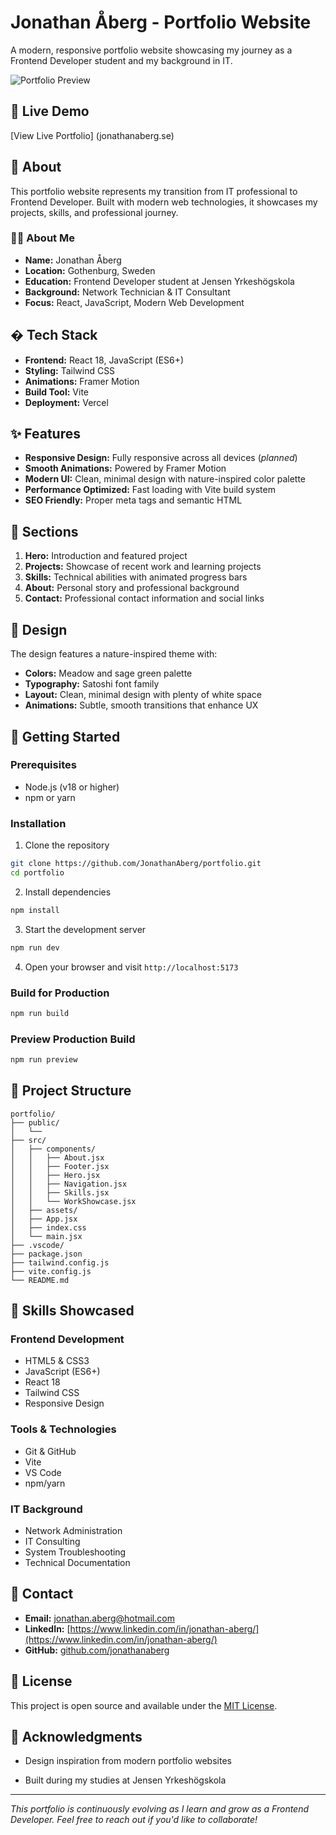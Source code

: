 # Jonathan Åberg - Portfolio Website

A modern, responsive portfolio website showcasing my journey as a Frontend Developer student and my background in IT.

![Portfolio Preview](https://images.unsplash.com/photo-1460925895917-afdab827c52f?w=1200&h=600&fit=crop&crop=center)

## 🚀 Live Demo

[View Live Portfolio] (jonathanaberg.se)

## 📖 About

This portfolio website represents my transition from IT professional to Frontend Developer. Built with modern web technologies, it showcases my projects, skills, and professional journey.

### 👨‍💻 About Me

- **Name:** Jonathan Åberg
- **Location:** Gothenburg, Sweden
- **Education:** Frontend Developer student at Jensen Yrkeshögskola
- **Background:** Network Technician & IT Consultant
- **Focus:** React, JavaScript, Modern Web Development

## � Tech Stack

- **Frontend:** React 18, JavaScript (ES6+)
- **Styling:** Tailwind CSS
- **Animations:** Framer Motion
- **Build Tool:** Vite
- **Deployment:** Vercel

## ✨ Features

- **Responsive Design:** Fully responsive across all devices (_planned_)
- **Smooth Animations:** Powered by Framer Motion
- **Modern UI:** Clean, minimal design with nature-inspired color palette
- **Performance Optimized:** Fast loading with Vite build system
- **SEO Friendly:** Proper meta tags and semantic HTML

## 📱 Sections

1. **Hero:** Introduction and featured project
2. **Projects:** Showcase of recent work and learning projects
3. **Skills:** Technical abilities with animated progress bars
4. **About:** Personal story and professional background
5. **Contact:** Professional contact information and social links

## 🎨 Design

The design features a nature-inspired theme with:

- **Colors:** Meadow and sage green palette
- **Typography:** Satoshi font family
- **Layout:** Clean, minimal design with plenty of white space
- **Animations:** Subtle, smooth transitions that enhance UX

## 🚀 Getting Started

### Prerequisites

- Node.js (v18 or higher)
- npm or yarn

### Installation

1. Clone the repository

```bash
git clone https://github.com/JonathanAberg/portfolio.git
cd portfolio
```

2. Install dependencies

```bash
npm install
```

3. Start the development server

```bash
npm run dev
```

4. Open your browser and visit `http://localhost:5173`

### Build for Production

```bash
npm run build
```

### Preview Production Build

```bash
npm run preview
```

## 📁 Project Structure

```
portfolio/
├── public/
│   └──
├── src/
│   ├── components/
│   │   ├── About.jsx
│   │   ├── Footer.jsx
│   │   ├── Hero.jsx
│   │   ├── Navigation.jsx
│   │   ├── Skills.jsx
│   │   └── WorkShowcase.jsx
│   ├── assets/
│   ├── App.jsx
│   ├── index.css
│   └── main.jsx
├── .vscode/
├── package.json
├── tailwind.config.js
├── vite.config.js
└── README.md
```

## 🎯 Skills Showcased

### Frontend Development

- HTML5 & CSS3
- JavaScript (ES6+)
- React 18
- Tailwind CSS
- Responsive Design

### Tools & Technologies

- Git & GitHub
- Vite
- VS Code
- npm/yarn

### IT Background

- Network Administration
- IT Consulting
- System Troubleshooting
- Technical Documentation

## 📧 Contact

- **Email:** [jonathan.aberg@hotmail.com](mailto:jonathan.aberg@hotmail.com)
- **LinkedIn:** [https://www.linkedin.com/in/jonathan-aberg/](https://www.linkedin.com/in/jonathan-aberg/)
- **GitHub:** [github.com/jonathanaberg](https://github.com/jonathanaberg)

## 📝 License

This project is open source and available under the [MIT License](LICENSE).

## 🙏 Acknowledgments

- Design inspiration from modern portfolio websites

- Built during my studies at Jensen Yrkeshögskola

---

_This portfolio is continuously evolving as I learn and grow as a Frontend Developer. Feel free to reach out if you'd like to collaborate!_
